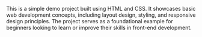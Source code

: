 This is a simple demo project built using HTML and CSS. It showcases basic web development concepts, including layout design, styling, and responsive design principles. The project serves as a foundational example for beginners looking to learn or improve their skills in front-end development.
